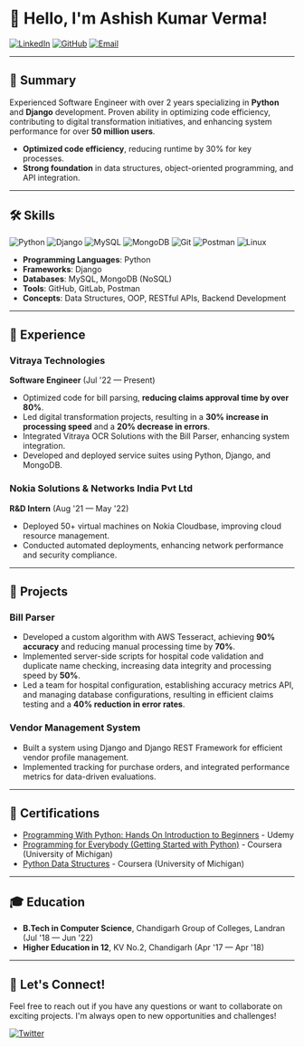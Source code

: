 # 👋 Hello, I'm Ashish Kumar Verma!

[![LinkedIn](https://img.shields.io/badge/LinkedIn-Ashish%20Kumar%20Verma-blue?style=flat&logo=linkedin)](https://linkedin.com/in/ashish-kumar-verma)
[![GitHub](https://img.shields.io/badge/GitHub-ASHISH20301-black?style=flat&logo=github)](https://github.com/ASHISH20301)
[![Email](https://img.shields.io/badge/Email-ashish20301%40gmail.com-red?style=flat&logo=gmail)](mailto:ashish20301@gmail.com)

---

## 🔎 Summary

Experienced Software Engineer with over 2 years specializing in **Python** and **Django** development. Proven ability in optimizing code efficiency, contributing to digital transformation initiatives, and enhancing system performance for over **50 million users**.

- **Optimized code efficiency**, reducing runtime by 30% for key processes.
- **Strong foundation** in data structures, object-oriented programming, and API integration.

---

## 🛠️ Skills

![Python](https://img.shields.io/badge/-Python-3776AB?style=flat&logo=python&logoColor=white)
![Django](https://img.shields.io/badge/-Django-092E20?style=flat&logo=django&logoColor=white)
![MySQL](https://img.shields.io/badge/-MySQL-4479A1?style=flat&logo=mysql&logoColor=white)
![MongoDB](https://img.shields.io/badge/-MongoDB-47A248?style=flat&logo=mongodb&logoColor=white)
![Git](https://img.shields.io/badge/-Git-F05032?style=flat&logo=git&logoColor=white)
![Postman](https://img.shields.io/badge/-Postman-FF6C37?style=flat&logo=postman&logoColor=white)
![Linux](https://img.shields.io/badge/-Linux-FCC624?style=flat&logo=linux&logoColor=black)

- **Programming Languages**: Python
- **Frameworks**: Django
- **Databases**: MySQL, MongoDB (NoSQL)
- **Tools**: GitHub, GitLab, Postman
- **Concepts**: Data Structures, OOP, RESTful APIs, Backend Development

---

## 💼 Experience

### Vitraya Technologies
**Software Engineer** (Jul '22 — Present)

- Optimized code for bill parsing, **reducing claims approval time by over 80%**.
- Led digital transformation projects, resulting in a **30% increase in processing speed** and a **20% decrease in errors**.
- Integrated Vitraya OCR Solutions with the Bill Parser, enhancing system integration.
- Developed and deployed service suites using Python, Django, and MongoDB.

### Nokia Solutions & Networks India Pvt Ltd
**R&D Intern** (Aug '21 — May '22)

- Deployed 50+ virtual machines on Nokia Cloudbase, improving cloud resource management.
- Conducted automated deployments, enhancing network performance and security compliance.

---

## 🌟 Projects

### Bill Parser
- Developed a custom algorithm with AWS Tesseract, achieving **90% accuracy** and reducing manual processing time by **70%**.
- Implemented server-side scripts for hospital code validation and duplicate name checking, increasing data integrity and processing speed by **50%**.
- Led a team for hospital configuration, establishing accuracy metrics API, and managing database configurations, resulting in efficient claims testing and a **40% reduction in error rates**.

### Vendor Management System
- Built a system using Django and Django REST Framework for efficient vendor profile management.
- Implemented tracking for purchase orders, and integrated performance metrics for data-driven evaluations.

---

## 📜 Certifications

- [Programming With Python: Hands On Introduction to Beginners](https://www.udemy.com/course/programming-with-python/) - Udemy
- [Programming for Everybody (Getting Started with Python)](https://www.coursera.org/learn/python) - Coursera (University of Michigan)
- [Python Data Structures](https://www.coursera.org/learn/python-data) - Coursera (University of Michigan)

---

## 🎓 Education

- **B.Tech in Computer Science**, Chandigarh Group of Colleges, Landran (Jul '18 — Jun '22)
- **Higher Education in 12**, KV No.2, Chandigarh (Apr '17 — Apr '18)

---

## 📝 Let's Connect!

Feel free to reach out if you have any questions or want to collaborate on exciting projects. I'm always open to new opportunities and challenges!

[![Twitter](https://img.shields.io/badge/Twitter-@YourTwitterHandle-1DA1F2?style=flat&logo=twitter&logoColor=white)](https://twitter.com/YourTwitterHandle) <!-- Replace with your actual Twitter handle -->
